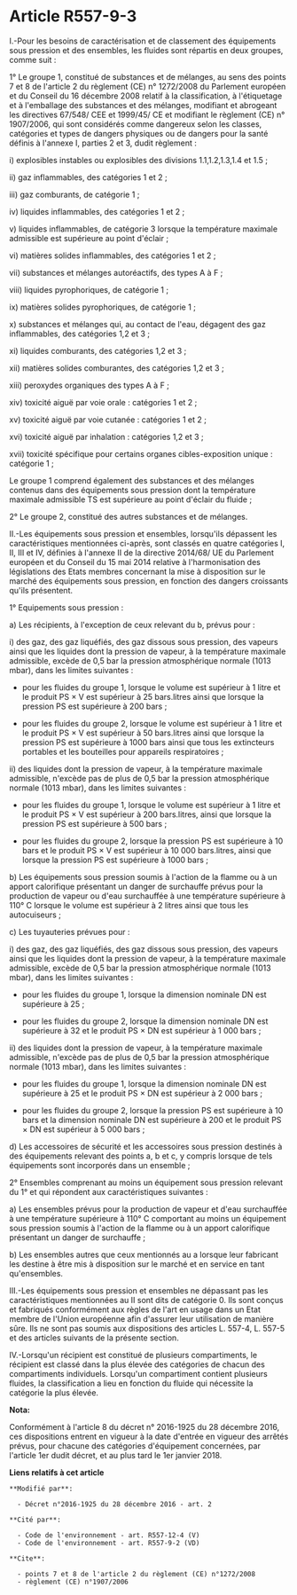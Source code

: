 # Article R557-9-3

I.-Pour les besoins de caractérisation et de classement des équipements sous pression et des ensembles, les fluides sont
répartis en deux groupes, comme suit : 

1° Le groupe 1, constitué de substances et de mélanges, au sens des points 7 et 8 de l'article 2 du règlement (CE) n°
1272/2008 du Parlement européen et du Conseil du 16 décembre 2008 relatif à la classification, à l'étiquetage et à
l'emballage des substances et des mélanges, modifiant et abrogeant les directives 67/548/ CEE et 1999/45/ CE et modifiant le
règlement (CE) n° 1907/2006, qui sont considérés comme dangereux selon les classes, catégories et types de dangers physiques
ou de dangers pour la santé définis à l'annexe I, parties 2 et 3, dudit règlement : 

i) explosibles instables ou explosibles des divisions 1.1,1.2,1.3,1.4 et 1.5 ; 

ii) gaz inflammables, des catégories 1 et 2 ; 

iii) gaz comburants, de catégorie 1 ; 

iv) liquides inflammables, des catégories 1 et 2 ; 

v) liquides inflammables, de catégorie 3 lorsque la température maximale admissible est supérieure au point d'éclair ; 

vi) matières solides inflammables, des catégories 1 et 2 ; 

vii) substances et mélanges autoréactifs, des types A à F ; 

viii) liquides pyrophoriques, de catégorie 1 ; 

ix) matières solides pyrophoriques, de catégorie 1 ; 

x) substances et mélanges qui, au contact de l'eau, dégagent des gaz inflammables, des catégories 1,2 et 3 ; 

xi) liquides comburants, des catégories 1,2 et 3 ; 

xii) matières solides comburantes, des catégories 1,2 et 3 ; 

xiii) peroxydes organiques des types A à F ; 

xiv) toxicité aiguë par voie orale : catégories 1 et 2 ; 

xv) toxicité aiguë par voie cutanée : catégories 1 et 2 ; 

xvi) toxicité aiguë par inhalation : catégories 1,2 et 3 ; 

xvii) toxicité spécifique pour certains organes cibles-exposition unique : catégorie 1 ; 

Le groupe 1 comprend également des substances et des mélanges contenus dans des équipements sous pression dont la température
maximale admissible TS est supérieure au point d'éclair du fluide ; 

2° Le groupe 2, constitué des autres substances et de mélanges. 

II.-Les équipements sous pression et ensembles, lorsqu'ils dépassent les caractéristiques mentionnées ci-après, sont classés
en quatre catégories I, II, III et IV, définies à l'annexe II de la directive 2014/68/ UE du Parlement européen et du Conseil
du 15 mai 2014 relative à l'harmonisation des législations des Etats membres concernant la mise à disposition sur le marché
des équipements sous pression, en fonction des dangers croissants qu'ils présentent. 

1° Equipements sous pression : 

a) Les récipients, à l'exception de ceux relevant du b, prévus pour : 

i) des gaz, des gaz liquéfiés, des gaz dissous sous pression, des vapeurs ainsi que les liquides dont la pression de vapeur,
à la température maximale admissible, excède de 0,5 bar la pression atmosphérique normale (1013 mbar), dans les limites
suivantes : 

- pour les fluides du groupe 1, lorsque le volume est supérieur à 1 litre et le produit PS × V est supérieur à 25 bars.litres
ainsi que lorsque la pression PS est supérieure à 200 bars ; 

- pour les fluides du groupe 2, lorsque le volume est supérieur à 1 litre et le produit PS × V est supérieur à 50 bars.litres
ainsi que lorsque la pression PS est supérieure à 1000 bars ainsi que tous les extincteurs portables et les bouteilles pour
appareils respiratoires ; 

ii) des liquides dont la pression de vapeur, à la température maximale admissible, n'excède pas de plus de 0,5 bar la
pression atmosphérique normale (1013 mbar), dans les limites suivantes : 

- pour les fluides du groupe 1, lorsque le volume est supérieur à 1 litre et le produit PS × V est supérieur à 200
bars.litres, ainsi que lorsque la pression PS est supérieure à 500 bars ; 

- pour les fluides du groupe 2, lorsque la pression PS est supérieure à 10 bars et le produit PS × V est supérieur à 10 000
bars.litres, ainsi que lorsque la pression PS est supérieure à 1000 bars ; 

b) Les équipements sous pression soumis à l'action de la flamme ou à un apport calorifique présentant un danger de surchauffe
prévus pour la production de vapeur ou d'eau surchauffée à une température supérieure à 110° C lorsque le volume est
supérieur à 2 litres ainsi que tous les autocuiseurs ; 

c) Les tuyauteries prévues pour : 

i) des gaz, des gaz liquéfiés, des gaz dissous sous pression, des vapeurs ainsi que les liquides dont la pression de vapeur,
à la température maximale admissible, excède de 0,5 bar la pression atmosphérique normale (1013 mbar), dans les limites
suivantes : 

- pour les fluides du groupe 1, lorsque la dimension nominale DN est supérieure à 25 ; 

- pour les fluides du groupe 2, lorsque la dimension nominale DN est supérieure à 32 et le produit PS × DN est supérieur à 1
000 bars ; 

ii) des liquides dont la pression de vapeur, à la température maximale admissible, n'excède pas de plus de 0,5 bar la
pression atmosphérique normale (1013 mbar), dans les limites suivantes : 

- pour les fluides du groupe 1, lorsque la dimension nominale DN est supérieure à 25 et le produit PS × DN est supérieur à 2
000 bars ; 

- pour les fluides du groupe 2, lorsque la pression PS est supérieure à 10 bars et la dimension nominale DN est supérieure à
200 et le produit PS × DN est supérieur à 5 000 bars ; 

d) Les accessoires de sécurité et les accessoires sous pression destinés à des équipements relevant des points a, b et c, y
compris lorsque de tels équipements sont incorporés dans un ensemble ; 

2° Ensembles comprenant au moins un équipement sous pression relevant du 1° et qui répondent aux caractéristiques
suivantes : 

a) Les ensembles prévus pour la production de vapeur et d'eau surchauffée à une température supérieure à 110° C comportant au
moins un équipement sous pression soumis à l'action de la flamme ou à un apport calorifique présentant un danger de
surchauffe ; 

b) Les ensembles autres que ceux mentionnés au a lorsque leur fabricant les destine à être mis à disposition sur le marché et
en service en tant qu'ensembles. 

III.-Les équipements sous pression et ensembles ne dépassant pas les caractéristiques mentionnées au II sont dits de
catégorie 0. Ils sont conçus et fabriqués conformément aux règles de l'art en usage dans un Etat membre de l'Union européenne
afin d'assurer leur utilisation de manière sûre. Ils ne sont pas soumis aux dispositions des articles L. 557-4, L. 557-5 et
des articles suivants de la présente section. 

IV.-Lorsqu'un récipient est constitué de plusieurs compartiments, le récipient est classé dans la plus élevée des catégories
de chacun des compartiments individuels. Lorsqu'un compartiment contient plusieurs fluides, la classification a lieu en
fonction du fluide qui nécessite la catégorie la plus élevée.

**Nota:**

Conformément à l'article 8 du décret n° 2016-1925 du 28 décembre 2016, ces dispositions entrent en vigueur à la date d'entrée
en vigueur des arrêtés prévus, pour chacune des catégories d'équipement concernées, par l'article 1er dudit décret, et au
plus tard le 1er janvier 2018.

**Liens relatifs à cet article**

	**Modifié par**:

	  - Décret n°2016-1925 du 28 décembre 2016 - art. 2

	**Cité par**:

	  - Code de l'environnement - art. R557-12-4 (V)
	  - Code de l'environnement - art. R557-9-2 (VD)

	**Cite**:

	  - points 7 et 8 de l'article 2 du règlement (CE) n°1272/2008
	  - règlement (CE) n°1907/2006
